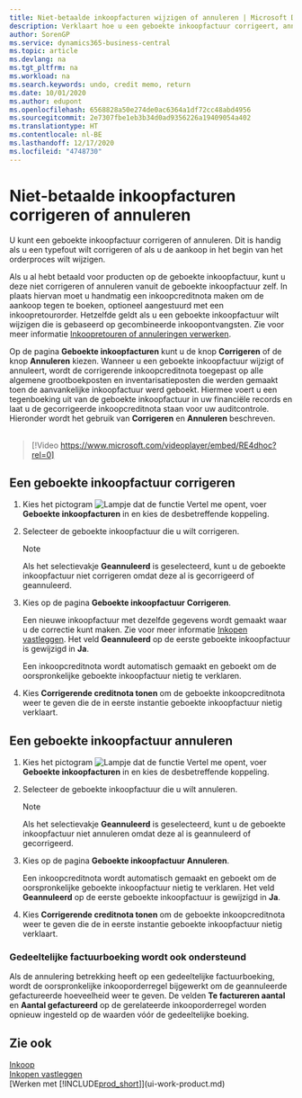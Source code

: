 ```yaml
---
title: Niet-betaalde inkoopfacturen wijzigen of annuleren | Microsoft Docs
description: Verklaart hoe u een geboekte inkoopfactuur corrigeert, annuleert of ongedaan maakt, en hoe u automatisch een inkoopcreditnota gemaakt.
author: SorenGP
ms.service: dynamics365-business-central
ms.topic: article
ms.devlang: na
ms.tgt_pltfrm: na
ms.workload: na
ms.search.keywords: undo, credit memo, return
ms.date: 10/01/2020
ms.author: edupont
ms.openlocfilehash: 6568828a50e274de0ac6364a1df72cc48abd4956
ms.sourcegitcommit: 2e7307fbe1eb3b34d0ad9356226a19409054a402
ms.translationtype: HT
ms.contentlocale: nl-BE
ms.lasthandoff: 12/17/2020
ms.locfileid: "4748730"
---
```

# <a name="correct-or-cancel-unpaid-purchase-invoices"></a>Niet-betaalde inkoopfacturen corrigeren of annuleren

U kunt een geboekte inkoopfactuur corrigeren of annuleren. Dit is handig als u een typefout wilt corrigeren of als u de aankoop in het begin van het orderproces wilt wijzigen.

Als u al hebt betaald voor producten op de geboekte inkoopfactuur, kunt u deze niet corrigeren of annuleren vanuit de geboekte inkoopfactuur zelf. In plaats hiervan moet u handmatig een inkoopcreditnota maken om de aankoop tegen te boeken, optioneel aangestuurd met een inkoopretourorder. Hetzelfde geldt als u een geboekte inkoopfactuur wilt wijzigen die is gebaseerd op gecombineerde inkoopontvangsten. Zie voor meer informatie [Inkoopretouren of annuleringen verwerken](purchasing-how-process-purchase-returns-cancellations.md).

Op de pagina **Geboekte inkoopfacturen** kunt u de knop **Corrigeren** of de knop **Annuleren** kiezen. Wanneer u een geboekte inkoopfactuur wijzigt of annuleert, wordt de corrigerende inkoopcreditnota toegepast op alle algemene grootboekposten en inventarisatieposten die werden gemaakt toen de aanvankelijke inkoopfactuur werd geboekt. Hiermee voert u een tegenboeking uit van de geboekte inkoopfactuur in uw financiële records en laat u de gecorrigeerde inkoopcreditnota staan voor uw auditcontrole. Hieronder wordt het gebruik van **Corrigeren** en **Annuleren** beschreven.
<br><br>
> [!Video https://www.microsoft.com/videoplayer/embed/RE4dhoc?rel=0]

## <a name="to-correct-a-posted-purchase-invoice"></a>Een geboekte inkoopfactuur corrigeren
1. Kies het pictogram ![Lampje dat de functie Vertel me opent](media/ui-search/search_small.png "Vertel me wat u wilt doen"), voer **Geboekte inkoopfacturen** in en kies de desbetreffende koppeling.  
2. Selecteer de geboekte inkoopfactuur die u wilt corrigeren.  

    > [!NOTE]  
    >   Als het selectievakje **Geannuleerd** is geselecteerd, kunt u de geboekte inkoopfactuur niet corrigeren omdat deze al is gecorrigeerd of geannuleerd.
3. Kies op de pagina **Geboekte inkoopfactuur** **Corrigeren**.

    Een nieuwe inkoopfactuur met dezelfde gegevens wordt gemaakt waar u de correctie kunt maken. Zie voor meer informatie [Inkopen vastleggen](purchasing-how-record-purchases.md). Het veld **Geannuleerd** op de eerste geboekte inkoopfactuur is gewijzigd in **Ja**.

    Een inkoopcreditnota wordt automatisch gemaakt en geboekt om de oorspronkelijke geboekte inkoopfactuur nietig te verklaren.
4. Kies **Corrigerende creditnota tonen** om de geboekte inkoopcreditnota weer te geven die de in eerste instantie geboekte inkoopfactuur nietig verklaart.

## <a name="to-cancel-a-posted-purchase-invoice"></a>Een geboekte inkoopfactuur annuleren
1. Kies het pictogram ![Lampje dat de functie Vertel me opent](media/ui-search/search_small.png "Vertel me wat u wilt doen"), voer **Geboekte inkoopfacturen** in en kies de desbetreffende koppeling.  
2. Selecteer de geboekte inkoopfactuur die u wilt annuleren.

    > [!NOTE]  
    >   Als het selectievakje **Geannuleerd** is geselecteerd, kunt u de geboekte inkoopfactuur niet annuleren omdat deze al is geannuleerd of gecorrigeerd.
3. Kies op de pagina **Geboekte inkoopfactuur** **Annuleren**.

    Een inkoopcreditnota wordt automatisch gemaakt en geboekt om de oorspronkelijke geboekte inkoopfactuur nietig te verklaren. Het veld **Geannuleerd** op de eerste geboekte inkoopfactuur is gewijzigd in **Ja**.
4. Kies **Corrigerende creditnota tonen** om de geboekte inkoopcreditnota weer te geven die de in eerste instantie geboekte inkoopfactuur nietig verklaart.

### <a name="partial-invoice-posting-also-supported"></a>Gedeeltelijke factuurboeking wordt ook ondersteund
Als de annulering betrekking heeft op een gedeeltelijke factuurboeking, wordt de oorspronkelijke inkooporderregel bijgewerkt om de geannuleerde gefactureerde hoeveelheid weer te geven. De velden **Te factureren aantal** en **Aantal gefactureerd** op de gerelateerde inkooporderregel worden opnieuw ingesteld op de waarden vóór de gedeeltelijke boeking.

## <a name="see-also"></a>Zie ook
[Inkoop](purchasing-manage-purchasing.md)  
[Inkopen vastleggen](purchasing-how-record-purchases.md)  
[Werken met [!INCLUDE[prod_short](includes/prod_short.md)]](ui-work-product.md)
